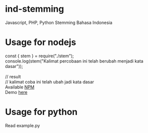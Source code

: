 # ind-stemming
Javascript, PHP, Python Stemming Bahasa Indonesia

# Usage for nodejs
const { stem } = require("./stem");<br>
console.log(stem("Kalimat percobaan ini telah berubah menjadi kata dasar"));
<br><br>
// result<br>
// kalimat coba ini telah ubah jadi kata dasar
<br>
Available <a href="https://www.npmjs.com/package/stemming-ind" target="_blank">NPM</a>
<br>
Demo <a href="http://hangsbreaker.github.io/stemming/" target="_blank">here</a>

# Usage for python
Read example.py
